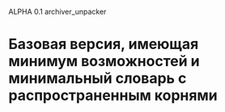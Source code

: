 ALPHA 0.1 archiver_unpacker
# Базовая версия, имеющая минимум возможностей и минимальный словарь с распространенным корнями

